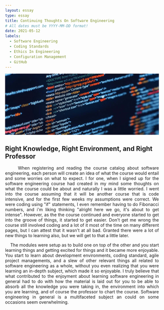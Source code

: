 ```yaml
---
layout: essay
type: essay
title: Continuing Thoughts On Software Engineering
# All dates must be YYYY-MM-DD format!
date: 2021-05-12
labels:
  - Software Engineering
  - Coding Standards
  - Ethics In Engineering
  - Configuration Management
  - GitHub
---
```

<!--suppress HtmlDeprecatedAttribute, CheckImageSize -->
<img class="ui xlarge image" src="../images/webdevelopment.png" height="200" width="1000" alt="image">

## Right Knowledge, Right Environment, and Right Professor

<p align="justify">
&nbsp;&nbsp;&nbsp;&nbsp; When registering and reading the course catalog about software engineering, each person will create an idea of what the course would entail and some worries on what to expect. I for one, when I signed up for the software engineering course had created in my mind some thoughts on what the course could be about and naturally I was a little worried. I went into the course assuming that it will be another course that is code intensive, and for the first few weeks my assumptions were correct. We were coding using "if" statements, I even remember having to do Fibonacci numbers, and i'm liking thinking "alright here we go, it's about to get intense". However, as the the course continued and everyone started to get into the groove of things, it started to get easier. Don't get me wrong the course still involved coding and a lot of it most of the time on many different pages, but I can attest that it wasn't at all bad. Granted there were a lot of new things to learning also, but we will get to that a little later.
</p>
<p align="justify">
&nbsp;&nbsp;&nbsp;&nbsp;The modules were setup as to build one on top of the other and you start learning things and getting excited for things and it became more enjoyable. You start to learn about development environments, coding standard, agile project managements, and a slew of other relevant things all related to software engineering as a whole, without you even realizing that you were learning an in-depth subject, which made it so enjoyable. I truly believe that what contributed to the enjoyment about learning software engineering in general had to do with how the material is laid out for you to be able to absorb all the knowledge you were taking in, the environment into which you are learning, and of course the professor to chart the course. Software engineering in general is a multifaceted subject an could  on some occasions seem overwhelming.
</p>
